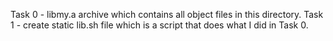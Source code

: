 Task 0 - libmy.a archive which contains all object files in this directory.
Task 1 - create static lib.sh file which is a script that does what I did in Task 0.
